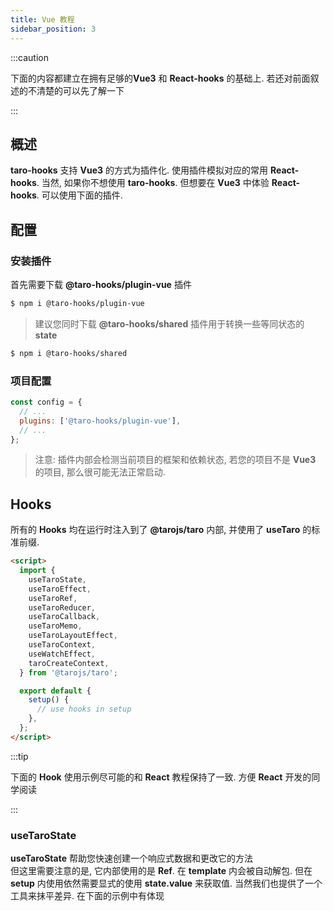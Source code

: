 ```yaml
---
title: Vue 教程
sidebar_position: 3
---
```


:::caution

下面的内容都建立在拥有足够的**Vue3** 和 **React-hooks** 的基础上. 若还对前面叙述的不清楚的可以先了解一下

:::

## 概述

**taro-hooks** 支持 **Vue3** 的方式为插件化. 使用插件模拟对应的常用 **React-hooks**. 当然, 如果你不想使用 **taro-hooks**. 但想要在 **Vue3** 中体验 **React-hooks**. 可以使用下面的插件.

## 配置

### 安装插件

首先需要下载 **@taro-hooks/plugin-vue** 插件

```bash
$ npm i @taro-hooks/plugin-vue
```

> 建议您同时下载 **@taro-hooks/shared** 插件用于转换一些等同状态的 **state**

```bash
$ npm i @taro-hooks/shared
```

### 项目配置

```js title="config/index.js"
const config = {
  // ...
  plugins: ['@taro-hooks/plugin-vue'],
  // ...
};
```

> 注意: 插件内部会检测当前项目的框架和依赖状态, 若您的项目不是 **Vue3** 的项目, 那么很可能无法正常启动.

## **Hooks**

所有的 **Hooks** 均在运行时注入到了 **@tarojs/taro** 内部, 并使用了 **useTaro** 的标准前缀.

```html title="example/index.vue"
<script>
  import {
    useTaroState,
    useTaroEffect,
    useTaroRef,
    useTaroReducer,
    useTaroCallback,
    useTaroMemo,
    useTaroLayoutEffect,
    useTaroContext,
    useWatchEffect,
    taroCreateContext,
  } from '@tarojs/taro';

  export default {
    setup() {
      // use hooks in setup
    },
  };
</script>
```

:::tip

下面的 **Hook** 使用示例尽可能的和 **React** 教程保持了一致. 方便 **React** 开发的同学阅读

:::

### **useTaroState**

**useTaroState** 帮助您快速创建一个响应式数据和更改它的方法  
但这里需要注意的是, 它内部使用的是 **Ref**. 在 **template** 内会被自动解包. 但在 **setup** 内使用依然需要显式的使用 **state.value** 来获取值. 当然我们也提供了一个工具来抹平差异. 在下面的示例中有体现
